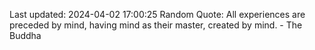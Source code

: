 Last updated: 2024-04-02 17:00:25
Random Quote: All experiences are preceded by mind, having mind as their master, created by mind. - The Buddha